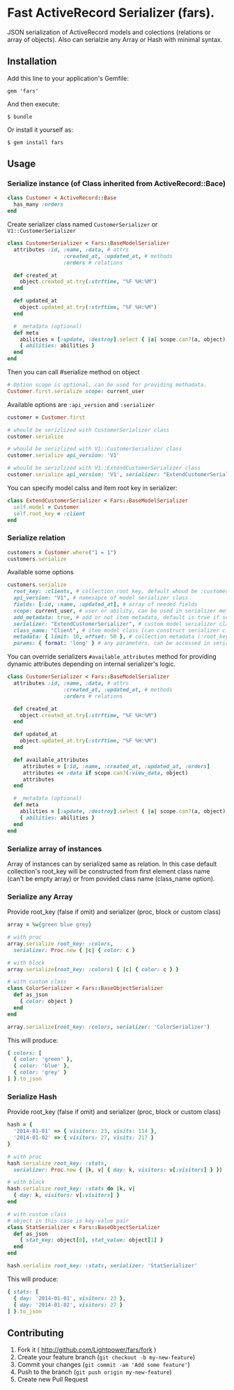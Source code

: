 # Fast ActiveRecord Serializer (fars).

JSON serialization of ActiveRecord models and colections (relations or array of objects). Also can serialzie any Array or Hash with minimal syntax.

## Installation

Add this line to your application's Gemfile:

    gem 'fars'

And then execute:

    $ bundle

Or install it yourself as:

    $ gem install fars

## Usage

### Serialize instance (of Class inherited from ActiveRecord::Bace)

```rb
class Customer < ActiveRecord::Base
  has_many :orders
end
```

Create serializer class named `CustomerSerializer` or `V1::CustomerSerializer`

```rb
class CustomerSerializer < Fars::BaseModelSerializer
  attributes :id, :name, :data, # attrs
                  :created_at, :updated_at, # methods
                  :orders # relations

  def created_at
    object.created_at.try(:strftime, "%F %H:%M")
  end

  def updated_at
    object.updated_at.try(:strftime, "%F %H:%M")
  end

  # _metadata (optional)
  def meta
    abilities = [:update, :destroy].select { |a| scope.can?(a, object) }
    { abilities: abilities }
  end
end

```

Then you can call #serialize method on object

```rb
# Option scope is optional, can be used for providing methadata.
Customer.first.serialize scope: current_user
```

Available options are `:api_version` and `:serializer`

```rb
customer = Customer.first

# whould be serizlized with CustomerSerializer class
customer.serialize

# whould be serizlized with V1::CustomerSerializer class
customer.serialize api_version: 'V1'

# whould be serizlized with V1::ExtendCustomerSerializer class
customer.serialize api_version: 'V1', serializer: "ExtendCustomerSerializer"
```

You can specify model calss and item root key in serializer:


```rb
class ExtendCustomerSerializer < Fars::BaseModelSerializer
  self.model = Customer
  self.root_key = :client
end
```

### Serialize relation

```rb
customers = Customer.where("1 = 1")
customers.serialize
```

Available some options

```rb
customers.serialize
  root_key: :clients, # collection root key, default whoud be :customers, false if omit
  api_version: "V1", # namesapce of model serializer class
  fields: [:id, :name, :updated_at], # array of needed fields
  scope: current_user, # user or ability, can be used in serializer meta method
  add_metadata: true, # add or not item metadata, default is true if serializer respond_to? :meta
  serializer: "ExtendCustomerSerializer", # custom model serializer class
  class_name: "Client", # item model class (can construct serializer class name from it), useful for array of objects
  metadata: { limit: 10, offset: 50 }, # collection metadata (:root_key cannot be omitted)
  params: { format: 'long' } # any parameters, can be accessed in serializes class
```

You can override serializers `#available_attributes` method for providing dynamic attributes
depending on internal serializer's logic.

```rb
class CustomerSerializer < Fars::BaseModelSerializer
  attributes :id, :name, :data, # attrs
                  :created_at, :updated_at, # methods
                  :orders # relations

  def created_at
    object.created_at.try(:strftime, "%F %H:%M")
  end

  def updated_at
    object.updated_at.try(:strftime, "%F %H:%M")
  end

  def available_attributes
     attributes = [:id, :name, :created_at, :updated_at, :orders]
     attributes << :data if scope.can?(:view_data, object)
     attributes
  end

  # _metadata (optional)
  def meta
    abilities = [:update, :destroy].select { |a| scope.can?(a, object) }
    { abilities: abilities }
  end
end
```

### Serialize array of instances

Array of instances can by serialized same as relation. In this case default collection's root_key will be constructed from first element class name (can't be empty array) or from povided class name (class_name option). 

### Serialize any Array

Provide root_key (false if omit) and serializer (proc, block or custom class)

```rb
array = %w{green blue grey}

# with proc
array.serialize root_key: :colors,
  serializer: Proc.new { |c| { color: c }

# with block
array.serialize(root_key: :colors) { |c| { color: c } }

# with custom class
class ColorSerializer < Fars::BaseObjectSerializer
  def as_json
    { color: object }
  end
end

array.serialize(root_key: :colors, serializer: 'ColorSerializer')
```
This will produce:

```rb
{ colors: [
  { color: 'green' },
  { color: 'blue' },
  { color: 'grey' }
] }.to_json
```

### Serialize Hash

Provide root_key (false if omit) and serializer (proc, block or custom class)

```rb
hash = {
  '2014-01-01' => { visitors: 23, visits: 114 },
  '2014-01-02' => { visitors: 27, visits: 217 }
}

# with proc
hash.serialize root_key: :stats,
  serializer: Proc.new { |k, v| { day: k, visitors: v[:visitors] } })

# with block
hash.serialize root_key: :stats do |k, v|
  { day: k, visitors: v[:visitors] }
end

# with custom class
# object in this case is key-value pair
class StatSerializer < Fars::BaseObjectSerializer
  def as_json
    { stat_key: object[0], stat_value: object[1] }
  end
end

hash.serialize root_key: :stats, serializer: 'StatSerializer'

```

This will produce:

```rb
{ stats: [
  { day: '2014-01-01', visitors: 23 },
  { day: '2014-01-02', visitors: 27 }
] }.to_json
```

## Contributing

1. Fork it ( http://github.com/Lightpower/fars/fork )
2. Create your feature branch (`git checkout -b my-new-feature`)
3. Commit your changes (`git commit -am 'Add some feature'`)
4. Push to the branch (`git push origin my-new-feature`)
5. Create new Pull Request
